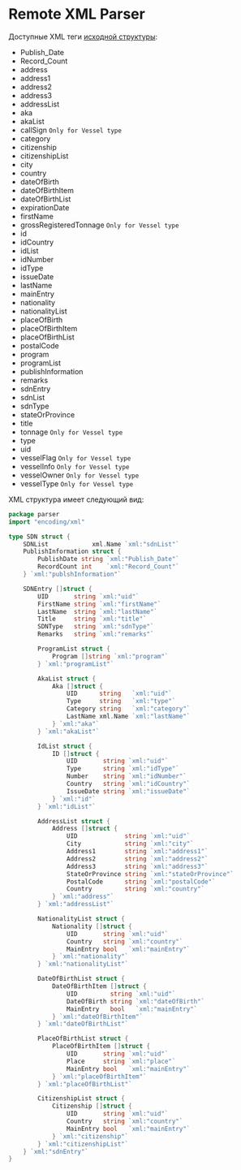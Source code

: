 # Remote XML Parser

Доступные XML теги [исходной структуры](https://www.treasury.gov/ofac/downloads/sdn.xm):

* Publish_Date
* Record_Count
* address
* address1
* address2
* address3
* addressList
* aka
* akaList
* callSign ```Only for Vessel type``` 
* category
* citizenship
* citizenshipList
* city
* country
* dateOfBirth
* dateOfBirthItem
* dateOfBirthList
* expirationDate
* firstName
* grossRegisteredTonnage ```Only for Vessel type```
* id
* idCountry
* idList
* idNumber
* idType
* issueDate
* lastName
* mainEntry
* nationality
* nationalityList
* placeOfBirth
* placeOfBirthItem
* placeOfBirthList
* postalCode
* program
* programList
* publishInformation
* remarks
* sdnEntry
* sdnList
* sdnType
* stateOrProvince
* title
* tonnage ```Only for Vessel type```
* type
* uid
* vesselFlag ```Only for Vessel type```
* vesselInfo ```Only for Vessel type```
* vesselOwner ```Only for Vessel type```
* vesselType ```Only for Vessel type```

XML структура имеет следующий вид:
```go
package parser
import "encoding/xml"

type SDN struct {
	SDNList            xml.Name `xml:"sdnList"`
	PublishInformation struct {
		PublishDate string `xml:"Publish_Date"`
		RecordCount int    `xml:"Record_Count"`
	} `xml:"publshInformation"`

	SDNEntry []struct {
		UID       string `xml:"uid"`
		FirstName string `xml:"firstName"`
		LastName  string `xml:"lastName"`
		Title     string `xml:"title"`
		SDNType   string `xml:"sdnType"`
		Remarks   string `xml:"remarks"`

		ProgramList struct {
			Program []string `xml:"program"`
		} `xml:"programList"`

		AkaList struct {
			Aka []struct {
				UID      string   `xml:"uid"`
				Type     string   `xml:"type"`
				Category string   `xml:"category"`
				LastName xml.Name `xml:"lastName"`
			} `xml:"aka"`
		} `xml:"akaList"`

		IdList struct {
			ID []struct {
				UID       string `xml:"uid"`
				Type      string `xml:"idType"`
				Number    string `xml:"idNumber"`
				Country   string `xml:"idCountry"`
				IssueDate string `xml:"issueDate"`
			} `xml:"id"`
		} `xml:"idList"`

		AddressList struct {
			Address []struct {
				UID             string `xml:"uid"`
				City            string `xml:"city"`
				Address1        string `xml:"address1"`
				Address2        string `xml:"address2"`
				Address3        string `xml:"address3"`
				StateOrProvince string `xml:"stateOrProvince"`
				PostalCode      string `xml:"postalCode"`
				Country         string `xml:"country"`
			} `xml:"address"`
		} `xml:"addressList"`

		NationalityList struct {
			Nationality []struct {
				UID       string `xml:"uid"`
				Country   string `xml:"country"`
				MainEntry bool   `xml:"mainEntry"`
			} `xml:"nationality"`
		} `xml:"nationalityList"`

		DateOfBirthList struct {
			DateOfBirthItem []struct {
				UID         string `xml:"uid"`
				DateOfBirth string `xml:"dateOfBirth"`
				MainEntry   bool   `xml:"mainEntry"`
			} `xml:"dateOfBirthItem"`
		} `xml:"dateOfBirthList"`

		PlaceOfBirthList struct {
			PlaceOfBirthItem []struct {
				UID       string `xml:"uid"`
				Place     string `xml:"place"`
				MainEntry bool   `xml:"mainEntry"`
			} `xml:"placeOfBirthItem"`
		} `xml:"placeOfBirthList"`

		CitizenshipList struct {
			Citizenship []struct {
				UID       string `xml:"uid"`
				Country   string `xml:"country"`
				MainEntry bool   `xml:"mainEntry"`
			} `xml:"citizenship"`
		} `xml:"citizenshipList"`
	} `xml:"sdnEntry"`
}


```